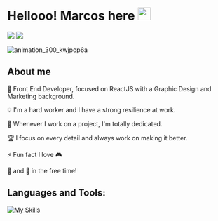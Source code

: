 # Hellooo! Marcos here <img src="https://raw.githubusercontent.com/MartinHeinz/MartinHeinz/master/wave.gif" width="29px"> 

 <a href = "mailto:mvsouza7@gmail.com"><img src="https://img.shields.io/badge/-Gmail-%23333?style=for-the-badge&logo=gmail&logoColor=red" target="_blank"></a>
 <a href="https://www.linkedin.com/in/mvnulman" target="_blank"><img src="https://img.shields.io/badge/-LinkedIn-%230077B5?style=for-the-badge&logo=linkedin&logoColor=white" target="_blank"></a> 

![animation_300_kwjpop6a](https://user-images.githubusercontent.com/63374582/143785328-eb847f64-6766-4269-811e-9d65bcce1e17.gif)

## About me

🚀 Front End Developer, focused on ReactJS with a Graphic Design and Marketing background.  <br>

💡 I'm a hard worker and I have a strong resilience at work.  <br>

🎯 Whenever I work on a project, I'm totally dedicated.  <br>

🏆 I focus on every detail and always work on making it better.  <br>

⚡ Fun fact I love 🎮

🎸 and 📸 in the free time! 

## Languages and Tools: 
[![My Skills](https://skillicons.dev/icons?i=html,css,js,react,nodejs,git,figma,ps,ai )](https://skillicons.dev)

